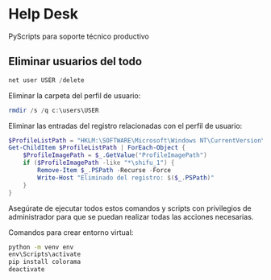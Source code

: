 # Help Desk
PyScripts para soporte técnico productivo

## Eliminar usuarios del todo
```powershell
net user USER /delete
```

Eliminar la carpeta del perfil de usuario:
```powershell
rmdir /s /q c:\users\USER
```

Eliminar las entradas del registro relacionadas con el perfil de usuario:
```powershell
$ProfileListPath = "HKLM:\SOFTWARE\Microsoft\Windows NT\CurrentVersion\ProfileList"
Get-ChildItem $ProfileListPath | ForEach-Object {
    $ProfileImagePath = $_.GetValue("ProfileImagePath")
    if ($ProfileImagePath -like "*\shifu_1") {
        Remove-Item $_.PSPath -Recurse -Force
        Write-Host "Eliminado del registro: $($_.PSPath)"
    }
}
```

Asegúrate de ejecutar todos estos comandos y scripts con privilegios de administrador para que se puedan realizar todas las acciones necesarias.

Comandos para crear entorno virtual:
```cmd
python -m venv env
env\Scripts\activate
pip install colorama
deactivate
```
